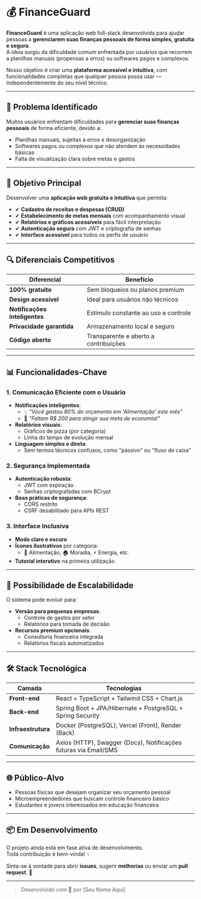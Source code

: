 # 💰 FinanceGuard

**FinanceGuard** é uma aplicação web full-stack desenvolvida para ajudar pessoas a **gerenciarem suas finanças pessoais de forma simples, gratuita e segura**.  
A ideia surgiu da dificuldade comum enfrentada por usuários que recorrem a planilhas manuais (propensas a erros) ou softwares pagos e complexos.  

Nosso objetivo é criar uma **plataforma acessível e intuitiva**, com funcionalidades completas que qualquer pessoa possa usar — independentemente do seu nível técnico.

---

## 📌 Problema Identificado

Muitos usuários enfrentam dificuldades para **gerenciar suas finanças pessoais** de forma eficiente, devido a:

- Planilhas manuais, sujeitas a erros e desorganização
- Softwares pagos ou complexos que não atendem às necessidades básicas
- Falta de visualização clara sobre metas e gastos

---

## 🎯 Objetivo Principal

Desenvolver uma **aplicação web gratuita e intuitiva** que permita:

- ✔ **Cadastro de receitas e despesas (CRUD)**
- ✔ **Estabelecimento de metas mensais** com acompanhamento visual
- ✔ **Relatórios e gráficos acessíveis** para fácil interpretação
- ✔ **Autenticação segura** com JWT e criptografia de senhas
- ✔ **Interface acessível** para todos os perfis de usuário

---

## 🔍 Diferenciais Competitivos

| Diferencial | Benefício |
|------------|-----------|
| **100% gratuito** | Sem bloqueios ou planos premium |
| **Design acessível** | Ideal para usuários não técnicos |
| **Notificações inteligentes** | Estímulo constante ao uso e controle |
| **Privacidade garantida** | Armazenamento local e seguro |
| **Código aberto** | Transparente e aberto a contribuições |

---

## 📊 Funcionalidades-Chave

### 1. Comunicação Eficiente com o Usuário

- **Notificações inteligentes**:
  - 💡 *"Você gastou 80% do orçamento em 'Alimentação' este mês"*
  - 🎯 *"Faltam R$ 200 para atingir sua meta de economia!"*
- **Relatórios visuais**:
  - Gráficos de pizza (por categoria)
  - Linha do tempo de evolução mensal
- **Linguagem simples e direta**:
  - Sem termos técnicos confusos, como "passivo" ou "fluxo de caixa"

### 2. Segurança Implementada

- **Autenticação robusta**:
  - JWT com expiração
  - Senhas criptografadas com BCrypt
- **Boas práticas de segurança**:
  - CORS restrito
  - CSRF desabilitado para APIs REST

### 3. Interface Inclusiva

- **Modo claro e escuro**
- **Ícones ilustrativos** por categoria:
  - 🍔 Alimentação, 🏠 Moradia, ⚡ Energia, etc.
- **Tutorial interativo** na primeira utilização

---

## 🚀 Possibilidade de Escalabilidade

O sistema pode evoluir para:

- **Versão para pequenas empresas**:
  - Controle de gastos por setor
  - Relatórios para tomada de decisão
- **Recursos premium opcionais**:
  - Consultoria financeira integrada
  - Relatórios fiscais automatizados

---

## 🛠 Stack Tecnológica

| Camada       | Tecnologias                                               |
|--------------|-----------------------------------------------------------|
| **Front-end** | React + TypeScript + Tailwind CSS + Chart.js             |
| **Back-end**  | Spring Boot + JPA/Hibernate + PostgreSQL + Spring Security |
| **Infraestrutura** | Docker (PostgreSQL), Vercel (Front), Render (Back) |
| **Comunicação** | Axios (HTTP), Swagger (Docs), Notificações futuras via Email/SMS |

---

## 🌐 Público-Alvo

- Pessoas físicas que desejam organizar seu orçamento pessoal
- Microempreendedores que buscam controle financeiro básico
- Estudantes e jovens interessados em educação financeira

---

## 📦 Em Desenvolvimento

O projeto ainda está em fase ativa de desenvolvimento.  
Toda contribuição é bem-vinda! 💡

Sinta-se à vontade para abrir **issues**, sugerir **melhorias** ou enviar um **pull request**. 🚀

---

> Desenvolvido com 💙 por [Seu Nome Aqui]
